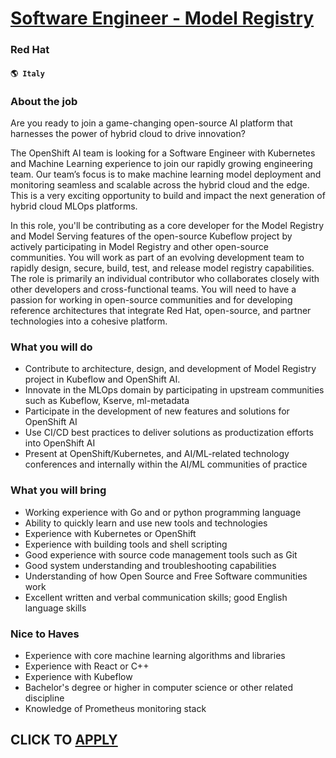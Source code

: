# [Software Engineer - Model Registry](https://www.remotewlb.com/apply/software-engineer-model-registry)  
### Red Hat  
#### `🌎 Italy`  

### About the job

Are you ready to join a game-changing open-source AI platform that harnesses the power of hybrid cloud to drive innovation?

The OpenShift AI team is looking for a Software Engineer with Kubernetes and Machine Learning experience to join our rapidly growing engineering team. Our team’s focus is to make machine learning model deployment and monitoring seamless and scalable across the hybrid cloud and the edge. This is a very exciting opportunity to build and impact the next generation of hybrid cloud MLOps platforms.

In this role, you'll be contributing as a core developer for the Model Registry and Model Serving features of the open-source Kubeflow project by actively participating in Model Registry and other open-source communities. You will work as part of an evolving development team to rapidly design, secure, build, test, and release model registry capabilities. The role is primarily an individual contributor who collaborates closely with other developers and cross-functional teams. You will need to have a passion for working in open-source communities and for developing reference architectures that integrate Red Hat, open-source, and partner technologies into a cohesive platform.

### What you will do

  * Contribute to architecture, design, and development of Model Registry project in Kubeflow and OpenShift AI.
  * Innovate in the MLOps domain by participating in upstream communities such as Kubeflow, Kserve, ml-metadata
  * Participate in the development of new features and solutions for OpenShift AI
  * Use CI/CD best practices to deliver solutions as productization efforts into OpenShift AI
  * Present at OpenShift/Kubernetes, and AI/ML-related technology conferences and internally within the AI/ML communities of practice

### What you will bring

  * Working experience with Go and or python programming language
  * Ability to quickly learn and use new tools and technologies
  * Experience with Kubernetes or OpenShift
  * Experience with building tools and shell scripting
  * Good experience with source code management tools such as Git
  * Good system understanding and troubleshooting capabilities
  * Understanding of how Open Source and Free Software communities work
  * Excellent written and verbal communication skills; good English language skills

### Nice to Haves

  * Experience with core machine learning algorithms and libraries
  * Experience with React or C++
  * Experience with Kubeflow
  * Bachelor's degree or higher in computer science or other related discipline
  * Knowledge of Prometheus monitoring stack

  
## CLICK TO [APPLY](https://www.remotewlb.com/apply/software-engineer-model-registry)

